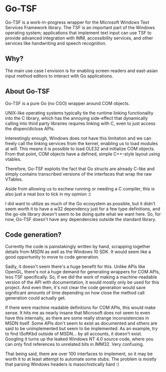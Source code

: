 # Go-TSF
Go-TSF is a work-in-progress wrapper for the Microsoft Windows Text Services
Framework library. The TSF is an important part of the Windows operating
system; applications that implement text input can use TSF to provide advanced
integration with IMM, accessibility services, and other services like
handwriting and speech recognition.

## Why?
The main use case I envision is for enabling screen readers and east-asian
input method editors to interact with Go applications.

## About Go-TSF
Go-TSF is a pure Go (no CGO) wrapper around COM objects.

UNIX-like operating systems typically tie the runtime linking functionality
into the C library, which has the annoying side-effect that dynamically
calling into third party libraries requires linking with C, even to just
access the dlopen/dlclose APIs.

Interestingly enough, Windows does not have this limitation and we can freely
call the linking services from the kernel, enabling us to load modules at
will. This means it is possible to load OLE32 and initialize COM objects.
From that point, COM objects have a defined, simple C++-style layout using
vtables.

Therefore, Go-TSF exploits the fact that Go structs are already C-like and
simply contains transcribed versions of the interfaces that wrap the raw
VTables.

Aside from allowing us to eschew running or needing a C compiler, this is also
just a neat box to tick in my opinion :)

I did want to utilize as much of the Go ecosystem as possible, but it didn't
seem worth it to have a w32 dependency just for a few type definitions, and
the go-ole library doesn't seem to be doing quite what we want here. So, for
now, Go-TSF doesn't have any dependencies outside the standard library.

## Code generation?
Currently the code is painstakingly written by hand, scrapping together details
from MSDN as well as the Windows 10 SDK. It would seem like a good opportunity
to move to code generation.

Sadly, it doesn't seem there's a huge benefit for this. Unlike APIs like
OpenGL, there's not a huge demand for generating wrappers for COM APIs, less
TSF specifically. So, if we did the work of making a machine-readable version
of the API with documentation, it would mostly only be used for this project.
And even then, it's not clear the code generation would save significant
amounts of time depending on how close the method call generation could
actually get.

If there were machine readable definitions for COM APIs, this would make sense.
It hits me as nearly insane that Microsoft does not seem to even have this
internally, as there are some really strange inconsistencies in MSDN itself.
Some APIs don't seem to exist as documented and others are said to be
unimplemented but seem to be implemented. As an example, try to find ISoftKbd
outside of MSDN... by all accounts, it doesn't exist. Googling it turns up the
leaked Windows NT 4.0 source code, where you can only find references to
unrelated bits in IMM32. Very confusing.

That being said, there are over 100 interfaces to implement, so it may be
worth it to at least attempt to automate some stubs. The problem is mostly
that parsing Windows headers is masochistically hard :)